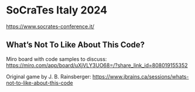 # SoCraTes Italy 2024

https://www.socrates-conference.it/

## What’s Not To Like About This Code?

Miro board with code samples to discuss: https://miro.com/app/board/uXjVLY3UO68=/?share_link_id=808019155352

Original game by J. B. Rainsberger: https://www.jbrains.ca/sessions/whats-not-to-like-about-this-code 
